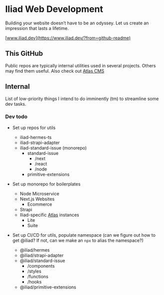 # Iliad Web Development

Building your website doesn’t have to be an odyssey.
Let us create an impression that lasts a lifetime.

[www.iliad.dev](https://www.iliad.dev/?from=github-readme)

## This GitHub

Public repos are typically internal utilities used in several projects. Others may find them useful.
Also check out [Atlas CMS](https://github.com/Atlas-CMS)

## Internal

List of low-priority things I intend to do imminently (tm) to streamline some dev tasks.

### Dev todo

- Set up repos for utils

  - iliad-hermes-ts
  - iliad-strapi-adapter
  - iliad-standard-issue (monorepo)
    - standard-issue
      - /next
      - /react
      - /node
    - primitive-extensions

- Set up monorepo for boilerplates

  - Node Microservice
  - Next.js Websites
    - Ecommerce
  - Strapi
  - Iliad-specific [Atlas](https://github.com/Atlas-CMS) instances
    - Lite
    - Suite

- Set up CI/CD for utils, populate namespace (can we figure out how to get @iliad? If not, can we make an `npx` to alias the namespace?)
  - @iliad/hermes
  - @iliad/strapi-adapter
  - @iliad/standard-issue
    - /components
    - /styles
    - /functions
    - /hooks
  - @iliad/primitive-extensions
